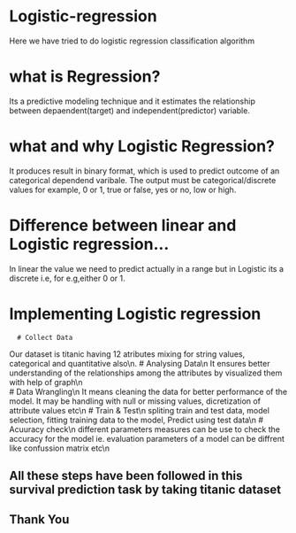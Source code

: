 # Logistic-regression
Here we have tried to do logistic regression classification algorithm
# what is Regression?
Its a predictive modeling technique and it estimates the relationship between depaendent(target) and independent(predictor) variable.
# what and why Logistic Regression?
It produces result in binary format, which is used to predict outcome of an categorical dependend varibale. The output must be categorical/discrete values for example, 0 or 1, true or false, yes or no, low or high.
# Difference between linear and Logistic regression...
In linear the value we need to predict actually in a range but in Logistic its a discrete i.e,  for e.g,either 0 or 1.
# Implementing Logistic regression
      # Collect Data
Our dataset is titanic having 12 atributes mixing for string values, categorical and quantitative also\n.
      # Analysing Data\n
It ensures better understanding of the relationships among the attributes by visualized them with help of graph\n     
      # Data Wrangling\n
It means cleaning the data for better performance of the model. It may be handling with null or missing values, dicretization of attribute values etc\n
      # Train & Test\n
spliting train and test data, model selection, fitting training data to the model, Predict using test data\n
      # Acuuracy check\n
different parameters measures can be use to check the accuracy for the model ie. evaluation parameters of a model can be diffrent like confussion matrix etc\n
## All these steps have been followed in this survival prediction task by taking titanic dataset 
## Thank You
   
